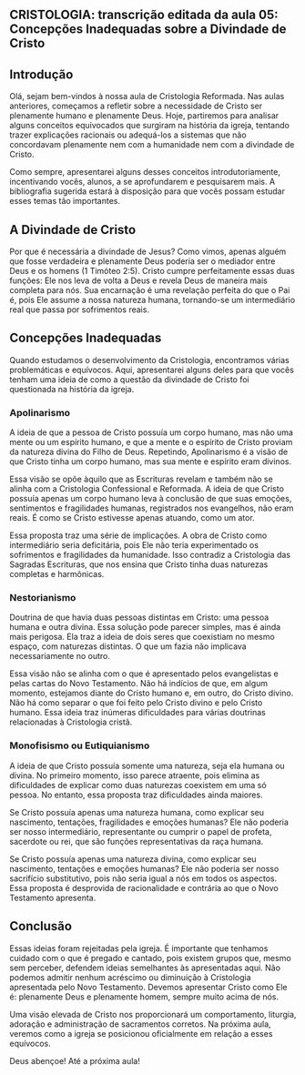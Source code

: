 ## CRISTOLOGIA: transcrição editada da aula 05: Concepções Inadequadas sobre a Divindade de Cristo

## Introdução
Olá, sejam bem-vindos à nossa aula de Cristologia Reformada. Nas aulas anteriores, começamos a refletir sobre a necessidade de Cristo ser plenamente humano e plenamente Deus. Hoje, partiremos para analisar alguns conceitos equivocados que surgiram na história da igreja, tentando trazer explicações racionais ou adequá-los a sistemas que não concordavam plenamente nem com a humanidade nem com a divindade de Cristo.

Como sempre, apresentarei alguns desses conceitos introdutoriamente, incentivando vocês, alunos, a se aprofundarem e pesquisarem mais. A bibliografia sugerida estará à disposição para que vocês possam estudar esses temas tão importantes.

## A Divindade de Cristo
Por que é necessária a divindade de Jesus? Como vimos, apenas alguém que fosse verdadeira e plenamente Deus poderia ser o mediador entre Deus e os homens (1 Timóteo 2:5). Cristo cumpre perfeitamente essas duas funções: Ele nos leva de volta a Deus e revela Deus de maneira mais completa para nós. Sua encarnação é uma revelação perfeita do que o Pai é, pois Ele assume a nossa natureza humana, tornando-se um intermediário real que passa por sofrimentos reais.

## Concepções Inadequadas
Quando estudamos o desenvolvimento da Cristologia, encontramos várias problemáticas e equívocos. Aqui, apresentarei alguns deles para que vocês tenham uma ideia de como a questão da divindade de Cristo foi questionada na história da igreja.

### Apolinarismo
A ideia de que a pessoa de Cristo possuía um corpo humano, mas não uma mente ou um espírito humano, e que a mente e o espírito de Cristo proviam da natureza divina do Filho de Deus. Repetindo, Apolinarismo é a visão de que Cristo tinha um corpo humano, mas sua mente e espírito eram divinos.

Essa visão se opõe àquilo que as Escrituras revelam e também não se alinha com a Cristologia Confessional e Reformada. A ideia de que Cristo possuía apenas um corpo humano leva à conclusão de que suas emoções, sentimentos e fragilidades humanas, registrados nos evangelhos, não eram reais. É como se Cristo estivesse apenas atuando, como um ator.

Essa proposta traz uma série de implicações. A obra de Cristo como intermediário seria deficitária, pois Ele não teria experimentado os sofrimentos e fragilidades da humanidade. Isso contradiz a Cristologia das Sagradas Escrituras, que nos ensina que Cristo tinha duas naturezas completas e harmônicas.

### Nestorianismo
Doutrina de que havia duas pessoas distintas em Cristo: uma pessoa humana e outra divina. Essa solução pode parecer simples, mas é ainda mais perigosa. Ela traz a ideia de dois seres que coexistiam no mesmo espaço, com naturezas distintas. O que um fazia não implicava necessariamente no outro.

Essa visão não se alinha com o que é apresentado pelos evangelistas e pelas cartas do Novo Testamento. Não há indícios de que, em algum momento, estejamos diante do Cristo humano e, em outro, do Cristo divino. Não há como separar o que foi feito pelo Cristo divino e pelo Cristo humano. Essa ideia traz inúmeras dificuldades para várias doutrinas relacionadas à Cristologia cristã.

### Monofisismo ou Eutiquianismo
A ideia de que Cristo possuía somente uma natureza, seja ela humana ou divina. No primeiro momento, isso parece atraente, pois elimina as dificuldades de explicar como duas naturezas coexistem em uma só pessoa. No entanto, essa proposta traz dificuldades ainda maiores.

Se Cristo possuía apenas uma natureza humana, como explicar seu nascimento, tentações, fragilidades e emoções humanas? Ele não poderia ser nosso intermediário, representante ou cumprir o papel de profeta, sacerdote ou rei, que são funções representativas da raça humana.

Se Cristo possuía apenas uma natureza divina, como explicar seu nascimento, tentações e emoções humanas? Ele não poderia ser nosso sacrifício substitutivo, pois não seria igual a nós em todos os aspectos. Essa proposta é desprovida de racionalidade e contrária ao que o Novo Testamento apresenta.

## Conclusão
Essas ideias foram rejeitadas pela igreja. É importante que tenhamos cuidado com o que é pregado e cantado, pois existem grupos que, mesmo sem perceber, defendem ideias semelhantes às apresentadas aqui. Não podemos admitir nenhum acréscimo ou diminuição à Cristologia apresentada pelo Novo Testamento. Devemos apresentar Cristo como Ele é: plenamente Deus e plenamente homem, sempre muito acima de nós.

Uma visão elevada de Cristo nos proporcionará um comportamento, liturgia, adoração e administração de sacramentos corretos. Na próxima aula, veremos como a igreja se posicionou oficialmente em relação a esses equívocos.

Deus abençoe! Até a próxima aula!
